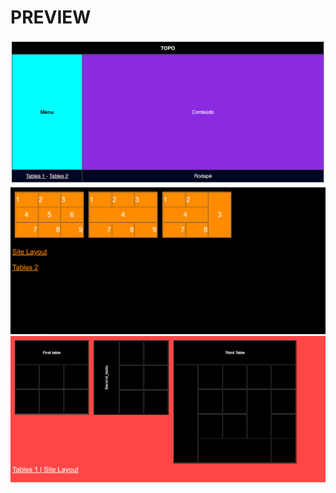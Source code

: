# PREVIEW

<img src=./images/site.png>
<img src=./images/table-1.png>
<img src=./images/table-2.png>
